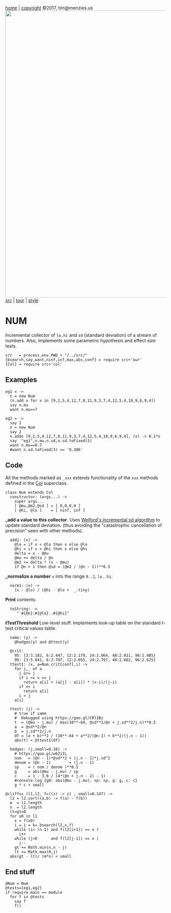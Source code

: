 [home](http://tiny.cc/koff) |
[copyright](https://github.com/koffee/script/blob/master/LICENSE.md) &copy;2017, tim&commat;menzies.us<br>
[<img width=900 src=https://raw.githubusercontent.com/koffee/script/master/img/head.jpg>](http://tiny.cc/koff)<br>
[src](https://github.com/koffee/script/tree/master/src) |
[tour](https://github.com/koffee/script/blob/master/docs/TOUR.md) |
[style](https://github.com/koffee/script/blob/master/docs/STYLE.md)

# NUM

Incremental collector of `lo,hi` and `sd` (standard deviation) of
a stream of numbers. Also, implements some parametric
hypothesis and effect size tests.       

    src   = process.env.PWD + "/../src/" 
    {bsearch,say,want,ninf,inf,max,abs,conf} = require src+'our'
    {Col} = require src+'col'

## Examples

    eg1 = ->
      n = new Num
      (n.add x for x in [9,2,5,4,12,7,8,11,9,3,7,4,12,5,4,10,9,6,9,4])
      say n.mu
      want n.mu==7

    eg2 = ->
      say 1
      n = new Num
      say 2
      n.adds [9,2,5,4,12,7,8,11,9,3,7,4,12,5,4,10,9,6,9,4], (x) -> 0.1*x
      say  "eg1",n.mu,n.sd,n.sd.toFixed(3)
      want n.mu==0.7
      #want n.sd.toFixed(3) == '0.306'

## Code

All the methods marked as `_xxx` extends functionality of the `xxx`
methods defined in the [Col](col.coffee.md) superclass.

    class Num extends Col
      constructor: (args...) ->
        super args...
        [ @mu,@m2,@sd ] = [ 0,0,0,0 ]
        [ @hi, @lo ]    = [ ninf, inf ]

**_add a value to this collector**.
Uses [Welford's incremental sd
algorithm](https://en.wikipedia.org/wiki/Algorithms_for_calculating_variance#Online_algorithm) to update standard deviation.
(thus avoiding the "catastrophic cancellation of precision" seen
with other methods).

      add1: (x) ->
        @lo = if x < @lo then x else @lo
        @hi = if x > @hi then x else @hi
        delta = x - @mu
        @mu += delta / @n
        @m2 += delta * (x - @mu)
        if @n > 1 then @sd = (@m2 / (@n - 1))**0.5

**_normalize a number**  `x` into the range `0..1`, `lo..hi`.

      norm1: (x) ->
        (x - @lo) / (@hi - @lo +  _.tiny)

**Print** contents.

      toString: ->
         " #{@n}:#{@lo}..#{@hi}"

**tTestThreshold** Low-level stuff. Implements look-up table on the
standard t-test critical values table.

      same: (y) ->
        @hedges(y) and @ttest(y)

      @crit:
        95: {3:3.182, 6:2.447, 12:2.179, 24:2.064, 48:2.011, 96:1.985}
        99: {3:5.841, 6:3.707, 12:3.055, 24:2.797, 48:2.682, 96:2.625}
      ttest1: (x, a=Num.crit[conf],i) ->
        for j,_ of a
          i or= j
          if i <= x <= j
            return a[i] + (a[j] - a[i]) * (x-i)/(j-i)
          if x< i
            return a[i]
          i = j
        a[i]

      ttest: (j) ->
        # true if same
        #  Debugged using https://goo.gl/CRl1Bz
        t  = (@mu - j.mu) / max(10**-64, @sd**2/@n + j.sd**2/j.n)**0.5
        a  = @sd**2/@n
        b  = j.sd**2/j.n
        df = (a + b)**2 / (10**-64 + a**2/(@n-1) + b**2/(j.n - 1))
        abs(t) < @ttest1(df)

      hedges: (j,small=0.38) ->
        # https://goo.gl/w62iIL
        nom   = (@n - 1)*@sd**2 + (j.n - 1)*j.sd^2
        denom = (@n - 1)        + (j.n - 1)
        sp    = ( nom / denom )**0.5
        g     = abs(@mu - j.mu) / sp
        c     = 1 - 3.0 / (4*(@n + j.n - 2) - 1)
        #console.log {g0: abs(@mu - j.mu), sp: sp, g: g, c: c}
        g * c < small

    @cliffs= (l1,l2, f=((z) -> z) , small=0.147) ->
      l2 = l2.sort((a,b) -> f(a) - f(b))
      m  = l1.length
      n  = l2.length
      lt=gt=0
      for x0 in l1
        x = f(x0)
        i = j = k= bsearch(l2,x,f)
        while (i< (n-1) and f(l2[i+1]) == x )
          i++
        while (j>0      and f(l2[j-1]) == x )
          j--
        gt += Math.min(n,n - j)
        lt += Math.max(0,j)
      abs(gt - lt)/ (m*n) < small

## End stuff

    @Num = Num
    @tests=[eg1,eg2]
    if require.main == module
      for f in @tests
        say f
        f()
